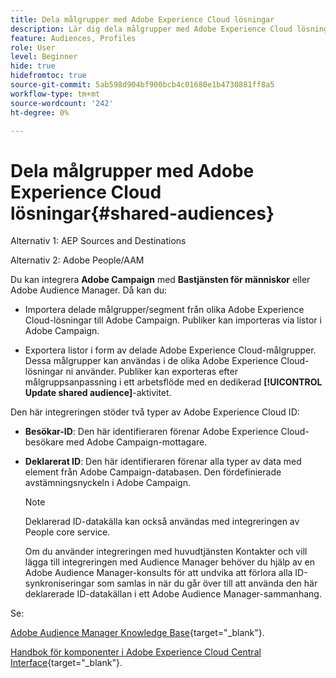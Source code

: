 ```yaml
---
title: Dela målgrupper med Adobe Experience Cloud lösningar
description: Lär dig dela målgrupper med Adobe Experience Cloud lösningar
feature: Audiences, Profiles
role: User
level: Beginner
hide: true
hidefromtoc: true
source-git-commit: 5ab598d904bf900bcb4c01680e1b4730881ff8a5
workflow-type: tm+mt
source-wordcount: '242'
ht-degree: 0%

---
```


# Dela målgrupper med Adobe Experience Cloud lösningar{#shared-audiences}

Alternativ 1: AEP Sources and Destinations

Alternativ 2: Adobe People/AAM

Du kan integrera **Adobe Campaign** med **Bastjänsten för människor** eller Adobe Audience Manager. Då kan du:

* Importera delade målgrupper/segment från olika Adobe Experience Cloud-lösningar till Adobe Campaign. Publiker kan importeras via listor i Adobe Campaign.

* Exportera listor i form av delade Adobe Experience Cloud-målgrupper. Dessa målgrupper kan användas i de olika Adobe Experience Cloud-lösningar ni använder. Publiker kan exporteras efter målgruppsanpassning i ett arbetsflöde med en dedikerad **[!UICONTROL Update shared audience]**-aktivitet.

Den här integreringen stöder två typer av Adobe Experience Cloud ID:

* **Besökar-ID**: Den här identifieraren förenar Adobe Experience Cloud-besökare med Adobe Campaign-mottagare.
* **Deklarerat ID**: Den här identifieraren förenar alla typer av data med element från Adobe Campaign-databasen. Den fördefinierade avstämningsnyckeln i Adobe Campaign.

  >[!NOTE]
  >
  > Deklarerad ID-datakälla kan också användas med integreringen av People core service.
  >
  >Om du använder integreringen med huvudtjänsten Kontakter och vill lägga till integreringen med Audience Manager behöver du hjälp av en Adobe Audience Manager-konsults för att undvika att förlora alla ID-synkroniseringar som samlas in när du går över till att använda den här deklarerade ID-datakällan i ett Adobe Audience Manager-sammanhang.

Se:

[Adobe Audience Manager Knowledge Base](https://experienceleague.adobe.com/docs/experience-cloud-kcs/kbarticles/KA-16471.html){target="_blank"}.

[Handbok för komponenter i Adobe Experience Cloud Central Interface](https://experienceleague.adobe.com/docs/core-services/interface/services/audiences/audience-library.html){target="_blank"}.
